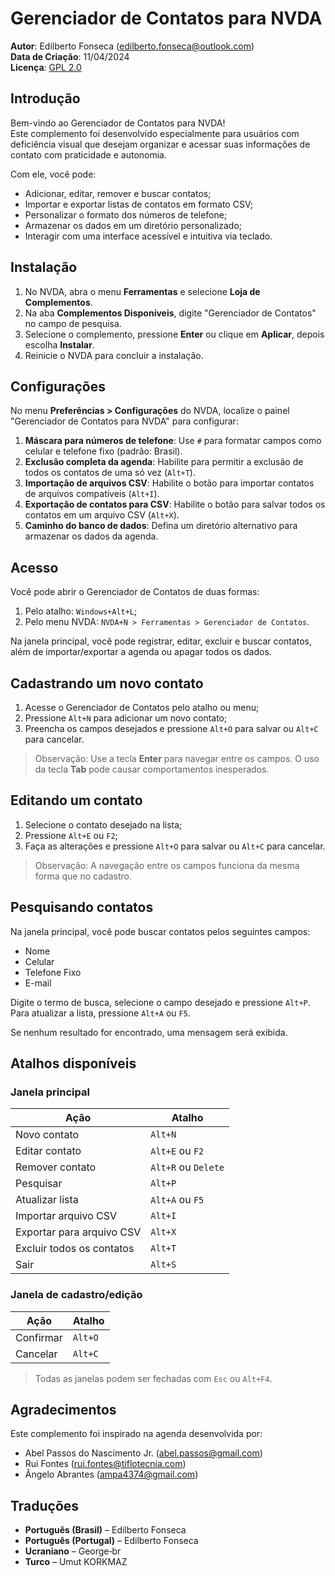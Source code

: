 # Gerenciador de Contatos para NVDA

**Autor**: Edilberto Fonseca (<edilberto.fonseca@outlook.com>)  
**Data de Criação**: 11/04/2024  
**Licença**: [GPL 2.0](https://www.gnu.org/licenses/gpl-2.0.html)

## Introdução

Bem-vindo ao Gerenciador de Contatos para NVDA!  
Este complemento foi desenvolvido especialmente para usuários com deficiência visual que desejam organizar e acessar suas informações de contato com praticidade e autonomia.

Com ele, você pode:

- Adicionar, editar, remover e buscar contatos;
- Importar e exportar listas de contatos em formato CSV;
- Personalizar o formato dos números de telefone;
- Armazenar os dados em um diretório personalizado;
- Interagir com uma interface acessível e intuitiva via teclado.

## Instalação

1. No NVDA, abra o menu **Ferramentas** e selecione **Loja de Complementos**.
2. Na aba **Complementos Disponíveis**, digite "Gerenciador de Contatos" no campo de pesquisa.
3. Selecione o complemento, pressione **Enter** ou clique em **Aplicar**, depois escolha **Instalar**.
4. Reinicie o NVDA para concluir a instalação.

## Configurações

No menu **Preferências > Configurações** do NVDA, localize o painel "Gerenciador de Contatos para NVDA" para configurar:

1. **Máscara para números de telefone**: Use `#` para formatar campos como celular e telefone fixo (padrão: Brasil).
2. **Exclusão completa da agenda**: Habilite para permitir a exclusão de todos os contatos de uma só vez (`Alt+T`).
3. **Importação de arquivos CSV**: Habilite o botão para importar contatos de arquivos compatíveis (`Alt+I`).
4. **Exportação de contatos para CSV**: Habilite o botão para salvar todos os contatos em um arquivo CSV (`Alt+X`).
5. **Caminho do banco de dados**: Defina um diretório alternativo para armazenar os dados da agenda.

## Acesso

Você pode abrir o Gerenciador de Contatos de duas formas:

1. Pelo atalho: `Windows+Alt+L`;
2. Pelo menu NVDA: `NVDA+N > Ferramentas > Gerenciador de Contatos`.

Na janela principal, você pode registrar, editar, excluir e buscar contatos, além de importar/exportar a agenda ou apagar todos os dados.

## Cadastrando um novo contato

1. Acesse o Gerenciador de Contatos pelo atalho ou menu;
2. Pressione `Alt+N` para adicionar um novo contato;
3. Preencha os campos desejados e pressione `Alt+O` para salvar ou `Alt+C` para cancelar.

> Observação: Use a tecla **Enter** para navegar entre os campos. O uso da tecla **Tab** pode causar comportamentos inesperados.

## Editando um contato

1. Selecione o contato desejado na lista;
2. Pressione `Alt+E` ou `F2`;
3. Faça as alterações e pressione `Alt+O` para salvar ou `Alt+C` para cancelar.

> Observação: A navegação entre os campos funciona da mesma forma que no cadastro.

## Pesquisando contatos

Na janela principal, você pode buscar contatos pelos seguintes campos:

- Nome
- Celular
- Telefone Fixo
- E-mail

Digite o termo de busca, selecione o campo desejado e pressione `Alt+P`. Para atualizar a lista, pressione `Alt+A` ou `F5`.

Se nenhum resultado for encontrado, uma mensagem será exibida.

## Atalhos disponíveis

### Janela principal

| Ação                          | Atalho         |
|------------------------------|----------------|
| Novo contato                 | `Alt+N`        |
| Editar contato               | `Alt+E` ou `F2`|
| Remover contato              | `Alt+R` ou `Delete` |
| Pesquisar                    | `Alt+P`        |
| Atualizar lista              | `Alt+A` ou `F5`|
| Importar arquivo CSV         | `Alt+I`        |
| Exportar para arquivo CSV    | `Alt+X`        |
| Excluir todos os contatos    | `Alt+T`        |
| Sair                         | `Alt+S`        |

### Janela de cadastro/edição

| Ação              | Atalho   |
|-------------------|----------|
| Confirmar         | `Alt+O`  |
| Cancelar          | `Alt+C`  |

> Todas as janelas podem ser fechadas com `Esc` ou `Alt+F4`.

## Agradecimentos

Este complemento foi inspirado na agenda desenvolvida por:

- Abel Passos do Nascimento Jr. (<abel.passos@gmail.com>)
- Rui Fontes (<rui.fontes@tiflotecnia.com>)
- Ângelo Abrantes (<ampa4374@gmail.com>)

## Traduções

- **Português (Brasil)** – Edilberto Fonseca  
- **Português (Portugal)** – Edilberto Fonseca  
- **Ucraniano** – George‑br  
- **Turco** – Umut KORKMAZ
